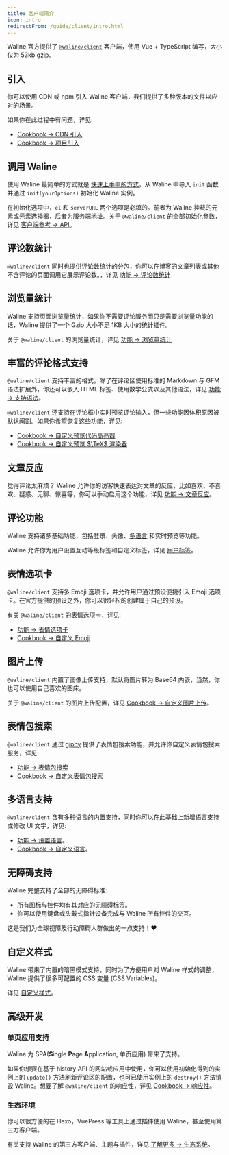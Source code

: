 ```yaml
---
title: 客户端简介
icon: intro
redirectFrom: /guide/client/intro.html
---
```


Waline 官方提供了 [`@waline/client`](https://www.npmjs.com/package/@waline/client) 客户端，使用 Vue + TypeScript 编写，大小仅为 53kb gzip。

## 引入

你可以使用 CDN 或 npm 引入 Waline 客户端，我们提供了多种版本的文件以应对的场景。

如果你在此过程中有问题，详见:

- [Cookbook → CDN 引入](../../cookbook/import/cdn.md)
- [Cookbook → 项目引入](../../cookbook/import/project.md)

## 调用 Waline

使用 Waline 最简单的方式就是 [快速上手中的方式](./README.md#html-引入-客户端)，从 Waline 中导入 `init` 函数并通过 `init(yourOptions)` 初始化 Waline 实例。

在初始化选项中，`el` 和 `serverURL` 两个选项是必填的。前者为 Waline 挂载的元素或元素选择器，后者为服务端地址。关于 `@waline/client` 的全部初始化参数，详见 [客户端参考 → API](../../reference/client/api.md)。

## 评论数统计

`@waline/client` 同时也提供评论数统计的分包，你可以在博客的文章列表或其他不含评论的页面调用它展示评论数。，详见 [功能 → 评论数统计](../features/comment.md)

## 浏览量统计

Waline 支持页面浏览量统计，如果你不需要评论服务而只是需要浏览量功能的话，Waline 提供了一个 Gzip 大小不足 1KB 大小的统计插件。

关于 `@waline/client` 的浏览量统计，详见 [功能 → 浏览量统计](../features/pageview.md)

## 丰富的评论格式支持

`@waline/client` 支持丰富的格式。除了在评论区使用标准的 Markdown 与 GFM 语法扩展外，你还可以嵌入 HTML 标签、使用数学公式以及其他语法，详见 [功能 → 支持语法](../features/syntax.md)。

`@waline/client` 还支持在评论框中实时预览评论输入，但一些功能因体积原因被默认阉割。如果你希望恢复这些功能，详见:

- [Cookbook → 自定义预览代码高亮器](../../cookbook/customize/highlighter.md)
- [Cookbook → 自定义预览 $\TeX$ 渲染器](../../cookbook/customize/tex-renderer.md)

## 文章反应

觉得评论太麻烦？ Waline 允许你的访客快速表达对文章的反应，比如喜欢、不喜欢、疑惑、无聊、惊喜等，你可以手动启用这个功能，详见 [功能 → 文章反应](../features/reaction.md)。

## 评论功能

Waline 支持诸多基础功能，包括登录、头像、[多语言](../features/i18n.md) 和实时预览等功能。

Waline 允许你为用户设置互动等级标签和自定义标签，详见 [用户标签](../features/label.md)。

## 表情选项卡

`@waline/client` 支持多 Emoji 选项卡，并允许用户通过预设便捷引入 Emoji 选项卡。在官方提供的预设之外，你可以很轻松的创建属于自己的预设。

有关 `@waline/client` 的表情选项卡，详见:

- [功能 → 表情选项卡](../features/emoji.md)
- [Cookbook → 自定义 Emoji](../../cookbook/customize/emoji.md)

## 图片上传

`@waline/client` 内置了图像上传支持，默认将图片转为 Base64 内嵌，当然，你也可以使用自己喜欢的图床。

关于 `@waline/client` 的图片上传配置，详见 [Cookbook → 自定义图片上传](../../cookbook/customize/upload-image.md)。

## 表情包搜索

`@waline/client` 通过 [giphy](https://giphy.com) 提供了表情包搜索功能，并允许你自定义表情包搜索服务，详见:

- [功能 → 表情包搜索](../features/search.md)
- [Cookbook → 自定义表情包搜索](../../cookbook/customize/search.md)

## 多语言支持

`@waline/client` 含有多种语言的内置支持，同时你可以在此基础上新增语言支持或修改 UI 文字，详见:

- [功能 → 设置语言](../features/i18n.md)。
- [Cookbook → 自定义语言](../../cookbook/customize/locale.md)。

## 无障碍支持

Waline 完整支持了全部的无障碍标准:

- 所有图标与控件均有其对应的无障碍标签。
- 你可以使用键盘或头戴式指针设备完成与 Waline 所有控件的交互。

这是我们为全球视障及行动障碍人群做出的一点支持！:heart:

## 自定义样式

Waline 带来了内置的暗黑模式支持，同时为了方便用户对 Waline 样式的调整，Waline 提供了很多可配置的 CSS 变量 (CSS Variables)。

详见 [自定义样式](../features/style.md)。

## 高级开发

### 单页应用支持

Waline 为 SPA(**S**ingle **P**age **A**pplication, 单页应用) 带来了支持。

如果你想要在基于 history API 的网站或应用中使用，你可以使用初始化得到的实例上的 `update()` 方法刷新评论区的配置，也可已使用实例上的 `destroy()` 方法销毁 Waline。想要了解 `@waline/client` 的响应性，详见 [Cookbook → 响应性](../../cookbook/reactivity.md)。

### 生态环境

你可以很方便的在 Hexo，VuePress 等工具上通过插件使用 Waline，甚至使用第三方客户端。

有关支持 Waline 的第三方客户端、主题与插件，详见 [了解更多 → 生态系统](../../advanced/ecosystem.md)。
